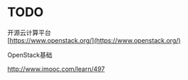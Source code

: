 # TODO

开源云计算平台  
[https://www.openstack.org/](https://www.openstack.org/)



OpenStack基础

http://www.imooc.com/learn/497


